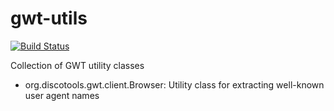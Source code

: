 gwt-utils
=========

[![Build Status](https://travis-ci.org/DISCOTools/gwt-utils.png?branch=master)](https://travis-ci.org/DISCOTools/gwt-utils)

Collection of GWT utility classes

* org.discotools.gwt.client.Browser: Utility class for extracting well-known user agent names
